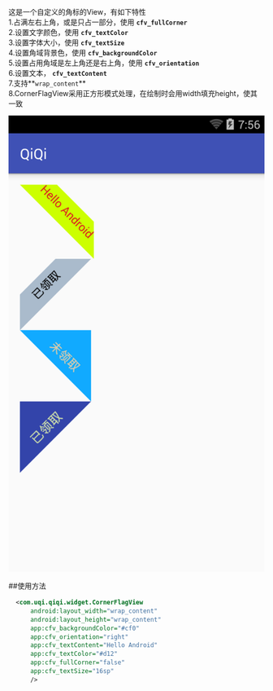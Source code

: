 这是一个自定义的角标的View，有如下特性<br>
        1.占满左右上角，或是只占一部分，使用 **`cfv_fullCorner`**<br>
        2.设置文字颜色，使用 **`cfv_textColor`**<br>
        3.设置字体大小，使用 **`cfv_textSize`**<br>
        4.设置角域背景色，使用 **`cfv_backgroundColor`**<br>
        5.设置占用角域是左上角还是右上角，使用 **`cfv_orientation`**<br>
        6.设置文本， **`cfv_textContent`**<br>
        7.支持**`wrap_content`**<br>
        8.CornerFlagView采用正方形模式处理，在绘制时会用width填充height，使其一致<br>

![范例](https://github.com/xchengx/QiQi/blob/master/screenshots/device-2016-07-30-204747.png)

##使用方法

```xml
  <com.uqi.qiqi.widget.CornerFlagView
      android:layout_width="wrap_content"
      android:layout_height="wrap_content"
      app:cfv_backgroundColor="#cf0"
      app:cfv_orientation="right"
      app:cfv_textContent="Hello Android"
      app:cfv_textColor="#d12"
      app:cfv_fullCorner="false"
      app:cfv_textSize="16sp"
      />
```
